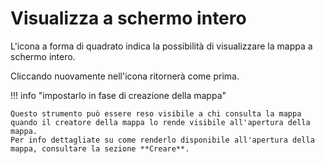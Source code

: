 # Visualizza a schermo intero

L'icona a forma di quadrato indica la possibilità di visualizzare la mappa a schermo intero. 

Cliccando nuovamente nell'icona ritornerà come prima.


!!! info "impostarlo in fase di creazione della mappa"

    Questo strumento può essere reso visibile a chi consulta la mappa quando il creatore della mappa lo rende visibile all'apertura della mappa.
    Per info dettagliate su come renderlo disponibile all'apertura della mappa, consultare la sezione **Creare**.
